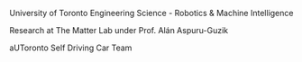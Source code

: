 University of Toronto Engineering Science - Robotics & Machine Intelligence


Research at The Matter Lab under Prof. Alán Aspuru-Guzik


aUToronto Self Driving Car Team


